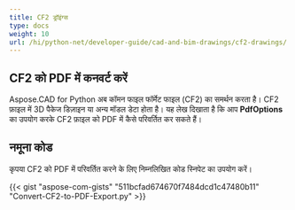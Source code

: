 ```yaml
---
title: CF2 ड्रॉइंग्स
type: docs
weight: 10
url: /hi/python-net/developer-guide/cad-and-bim-drawings/cf2-drawings/
---
```


## **CF2 को PDF में कनवर्ट करें**

Aspose.CAD for Python अब कॉमन फाइल फॉर्मेट फाइल (CF2) का समर्थन करता है। CF2 फ़ाइल में 3D पैकेज डिज़ाइन या अन्य मॉडल डेटा होता है। यह लेख दिखाता है कि आप **PdfOptions** का उपयोग करके CF2 फ़ाइल को PDF में कैसे परिवर्तित कर सकते हैं।

## नमूना कोड

कृपया CF2 को PDF में परिवर्तित करने के लिए निम्नलिखित कोड स्निपेट का उपयोग करें।

{{< gist "aspose-com-gists" "511bcfad674670f7484dcd1c47480b11" "Convert-CF2-to-PDF-Export.py" >}}
